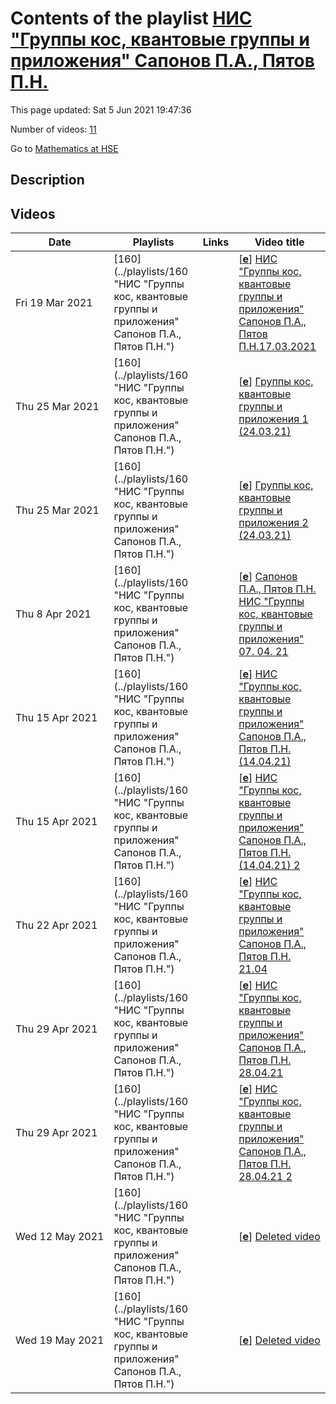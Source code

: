 # Contents of the playlist [НИС "Группы кос, квантовые группы и приложения" Сапонов П.А., Пятов П.Н.](https://www.youtube.com/playlist?list=PLq3E5oubNNoBdXc-SZAsG7Ht_nrdKL4st)

This page updated: Sat 5 Jun 2021 19:47:36

Number of videos: [11](#videos)

Go to [Mathematics at HSE](../README.md)

## Description



## Videos

|Date|Playlists|Links|Video title|
|---|---|---|---|
| Fri&nbsp;19&nbsp;Mar&nbsp;2021 | [160](../playlists/160 "НИС "Группы кос, квантовые группы и приложения" Сапонов П.А., Пятов П.Н.") |  | [[**e**](https://studio.youtube.com/video/2fcentYD7Vw/edit "Edit")] [НИС "Группы кос, квантовые группы и приложения" Сапонов П.А., Пятов П.Н.17.03.2021](https://www.youtube.com/watch?v=2fcentYD7Vw&list=PLq3E5oubNNoBdXc-SZAsG7Ht_nrdKL4st) |
| Thu&nbsp;25&nbsp;Mar&nbsp;2021 | [160](../playlists/160 "НИС "Группы кос, квантовые группы и приложения" Сапонов П.А., Пятов П.Н.") |  | [[**e**](https://studio.youtube.com/video/mxx2nvrk0E0/edit "Edit")] [Группы кос, квантовые группы и приложения 1 (24.03.21)](https://www.youtube.com/watch?v=mxx2nvrk0E0&list=PLq3E5oubNNoBdXc-SZAsG7Ht_nrdKL4st) |
| Thu&nbsp;25&nbsp;Mar&nbsp;2021 | [160](../playlists/160 "НИС "Группы кос, квантовые группы и приложения" Сапонов П.А., Пятов П.Н.") |  | [[**e**](https://studio.youtube.com/video/6rIjwqdOIco/edit "Edit")] [Группы кос, квантовые группы и приложения 2 (24.03.21)](https://www.youtube.com/watch?v=6rIjwqdOIco&list=PLq3E5oubNNoBdXc-SZAsG7Ht_nrdKL4st) |
| Thu&nbsp;8&nbsp;Apr&nbsp;2021 | [160](../playlists/160 "НИС "Группы кос, квантовые группы и приложения" Сапонов П.А., Пятов П.Н.") |  | [[**e**](https://studio.youtube.com/video/AHFQZlLMvTs/edit "Edit")] [Сапонов П.А., Пятов П.Н.  НИС "Группы кос, квантовые группы и приложения" 07. 04. 21](https://www.youtube.com/watch?v=AHFQZlLMvTs&list=PLq3E5oubNNoBdXc-SZAsG7Ht_nrdKL4st) |
| Thu&nbsp;15&nbsp;Apr&nbsp;2021 | [160](../playlists/160 "НИС "Группы кос, квантовые группы и приложения" Сапонов П.А., Пятов П.Н.") |  | [[**e**](https://studio.youtube.com/video/c2ABzQNeWtU/edit "Edit")] [НИС "Группы кос, квантовые группы и приложения" Сапонов П.А., Пятов П.Н. (14.04.21)](https://www.youtube.com/watch?v=c2ABzQNeWtU&list=PLq3E5oubNNoBdXc-SZAsG7Ht_nrdKL4st) |
| Thu&nbsp;15&nbsp;Apr&nbsp;2021 | [160](../playlists/160 "НИС "Группы кос, квантовые группы и приложения" Сапонов П.А., Пятов П.Н.") |  | [[**e**](https://studio.youtube.com/video/k1KBtuKZJsI/edit "Edit")] [НИС "Группы кос, квантовые группы и приложения" Сапонов П.А., Пятов П.Н. (14.04.21)  2](https://www.youtube.com/watch?v=k1KBtuKZJsI&list=PLq3E5oubNNoBdXc-SZAsG7Ht_nrdKL4st) |
| Thu&nbsp;22&nbsp;Apr&nbsp;2021 | [160](../playlists/160 "НИС "Группы кос, квантовые группы и приложения" Сапонов П.А., Пятов П.Н.") |  | [[**e**](https://studio.youtube.com/video/NBCEG1f438k/edit "Edit")] [НИС "Группы кос, квантовые группы и приложения" Сапонов П.А., Пятов П.Н. 21.04](https://www.youtube.com/watch?v=NBCEG1f438k&list=PLq3E5oubNNoBdXc-SZAsG7Ht_nrdKL4st "Семинар 14") |
| Thu&nbsp;29&nbsp;Apr&nbsp;2021 | [160](../playlists/160 "НИС "Группы кос, квантовые группы и приложения" Сапонов П.А., Пятов П.Н.") |  | [[**e**](https://studio.youtube.com/video/2W33MxZROK8/edit "Edit")] [НИС "Группы кос, квантовые группы и приложения" Сапонов П.А., Пятов П.Н. 28.04.21](https://www.youtube.com/watch?v=2W33MxZROK8&list=PLq3E5oubNNoBdXc-SZAsG7Ht_nrdKL4st) |
| Thu&nbsp;29&nbsp;Apr&nbsp;2021 | [160](../playlists/160 "НИС "Группы кос, квантовые группы и приложения" Сапонов П.А., Пятов П.Н.") |  | [[**e**](https://studio.youtube.com/video/qC9aAcg-PtY/edit "Edit")] [НИС "Группы кос, квантовые группы и приложения" Сапонов П.А., Пятов П.Н. 28.04.21 2](https://www.youtube.com/watch?v=qC9aAcg-PtY&list=PLq3E5oubNNoBdXc-SZAsG7Ht_nrdKL4st) |
| Wed&nbsp;12&nbsp;May&nbsp;2021 | [160](../playlists/160 "НИС "Группы кос, квантовые группы и приложения" Сапонов П.А., Пятов П.Н.") |  | [[**e**](https://studio.youtube.com/video/wQ6zyfm_4VE/edit "Edit")] [Deleted video](https://www.youtube.com/watch?v=wQ6zyfm_4VE&list=PLq3E5oubNNoBdXc-SZAsG7Ht_nrdKL4st "This video is unavailable.") |
| Wed&nbsp;19&nbsp;May&nbsp;2021 | [160](../playlists/160 "НИС "Группы кос, квантовые группы и приложения" Сапонов П.А., Пятов П.Н.") |  | [[**e**](https://studio.youtube.com/video/3ww1YbjTi2g/edit "Edit")] [Deleted video](https://www.youtube.com/watch?v=3ww1YbjTi2g&list=PLq3E5oubNNoBdXc-SZAsG7Ht_nrdKL4st "This video is unavailable.") |

